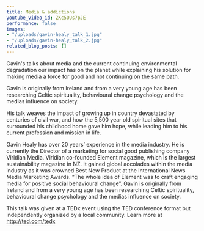 ```yaml
---
title: Media & addictions
youtube_video_id: ZKc5OUs7pJE
performance: false
images:
- "/uploads/gavin-healy_talk_1.jpg"
- "/uploads/gavin-healy_talk_2.jpg"
related_blog_posts: []
---
```


Gavin's talks about media and the current continuing environmental degradation our impact has on the planet while explaining his solution for making media a force for good and not continuing on the same path.

Gavin is originally from Ireland and from a very young age has been researching Celtic spirituality, behavioural change psychology and the medias influence on society.

His talk weaves the impact of growing up in country devastated by centuries of civil war, and how the 5,500 year old spiritual sites that surrounded his childhood home gave him hope, while leading him to his current profession and mission in life.

Gavin Healy has over 20 years’ experience in the media industry. He is currently the Director of a marketing for social good publishing company Viridian Media. Viridian co-founded Element magazine, which is the largest sustainability magazine in NZ. It gained global accolades within the media industry as it was crowned Best New Product at the International News Media Marketing Awards. “The whole idea of Element was to craft engaging media for positive social behavioural change”. Gavin is originally from Ireland and from a very young age has been researching Celtic spirituality, behavioural change psychology and the medias influence on society.

This talk was given at a TEDx event using the TED conference format but independently organized by a local community. Learn more at http://ted.com/tedx
